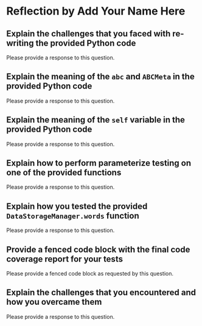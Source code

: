 # Reflection by Add Your Name Here

## Explain the challenges that you faced with re-writing the provided Python code

Please provide a response to this question.

## Explain the meaning of the `abc` and `ABCMeta` in the provided Python code

Please provide a response to this question.

## Explain the meaning of the `self` variable in the provided Python code

Please provide a response to this question.

## Explain how to perform parameterize testing on one of the provided functions

Please provide a response to this question.

## Explain how you tested the provided `DataStorageManager.words` function

Please provide a response to this question.

## Provide a fenced code block with the final code coverage report for your tests

Please provide a fenced code block as requested by this question.

## Explain the challenges that you encountered and how you overcame them

Please provide a response to this question.
